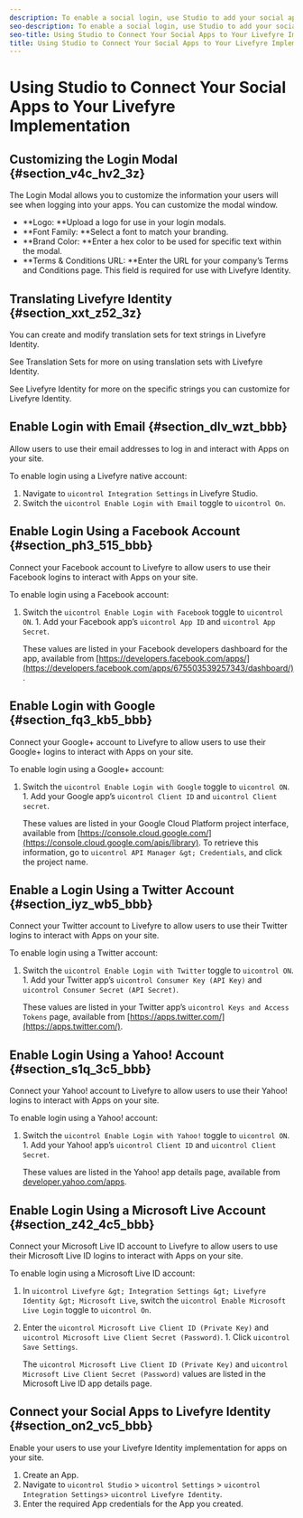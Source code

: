 ```yaml
---
description: To enable a social login, use Studio to add your social apps’ credentials to your Livefyre integration, and customize the Login Modal.
seo-description: To enable a social login, use Studio to add your social apps’ credentials to your Livefyre integration, and customize the Login Modal.
seo-title: Using Studio to Connect Your Social Apps to Your Livefyre Implementation
title: Using Studio to Connect Your Social Apps to Your Livefyre Implementation
---
```


# Using Studio to Connect Your Social Apps to Your Livefyre Implementation

## Customizing the Login Modal {#section_v4c_hv2_3z}

The Login Modal allows you to customize the information your users will see when logging into your apps. You can customize the modal window.

* **Logo: **Upload a logo for use in your login modals.
* **Font Family: **Select a font to match your branding.
* **Brand Color: **Enter a hex color to be used for specific text within the modal.
* **Terms &amp; Conditions URL: **Enter the URL for your company’s Terms and Conditions page. This field is required for use with Livefyre Identity.
## Translating Livefyre Identity {#section_xxt_z52_3z}

You can create and modify translation sets for text strings in Livefyre Identity.

See Translation Sets for more on using translation sets with Livefyre Identity.

See Livefyre Identity for more on the specific strings you can customize for Livefyre Identity.

## Enable Login with Email {#section_dlv_wzt_bbb}

Allow users to use their email addresses to log in and interact with Apps on your site.

To enable login using a Livefyre native account:

1. Navigate to `uicontrol Integration Settings` in Livefyre Studio.
1. Switch the `uicontrol Enable Login with Email` toggle to `uicontrol On`.
## Enable Login Using a Facebook Account {#section_ph3_515_bbb}

Connect your Facebook account to Livefyre to allow users to use their Facebook logins to interact with Apps on your site.

To enable login using a Facebook account:

1. Switch the `uicontrol Enable Login with Facebook` toggle to `uicontrol ON`.
   1.
   Add your Facebook app’s `uicontrol App ID` and `uicontrol App Secret`.
   
   These values are listed in your Facebook developers dashboard for the app, available from [https://developers.facebook.com/apps/](https://developers.facebook.com/apps/675503539257343/dashboard/).
   
   
## Enable Login with Google {#section_fq3_kb5_bbb}

Connect your Google+ account to Livefyre to allow users to use their Google+ logins to interact with Apps on your site.

To enable login using a Google+ account:

1. Switch the `uicontrol Enable Login with Google` toggle to `uicontrol ON`.
   1.
   Add your Google app’s `uicontrol Client ID` and `uicontrol Client secret`.
   
   These values are listed in your Google Cloud Platform project interface, available from [https://console.cloud.google.com/](https://console.cloud.google.com/apis/library). To retrieve this information, go to `uicontrol API Manager &gt; Credentials`, and click the project name.
   
   
## Enable a Login Using a Twitter Account {#section_iyz_wb5_bbb}

Connect your Twitter account to Livefyre to allow users to use their Twitter logins to interact with Apps on your site.

To enable login using a Twitter account:

1. Switch the `uicontrol Enable Login with Twitter` toggle to `uicontrol ON`.
   1.
   Add your Twitter app’s `uicontrol Consumer Key (API Key)` and `uicontrol Consumer Secret (API Secret)`.
   
   These values are listed in your Twitter app’s `uicontrol Keys and Access Tokens` page, available from [https://apps.twitter.com/](https://apps.twitter.com/).
   
   
## Enable Login Using a Yahoo! Account {#section_s1q_3c5_bbb}

Connect your Yahoo! account to Livefyre to allow users to use their Yahoo! logins to interact with Apps on your site.

To enable login using a Yahoo! account:

1. Switch the `uicontrol Enable Login with Yahoo!` toggle to `uicontrol ON`.
   1.
   Add your Yahoo! app’s `uicontrol Client ID` and `uicontrol Client Secret`.
   
   These values are listed in the Yahoo! app details page, available from [developer.yahoo.com/apps](https://developer.yahoo.com/apps).
   
   
## Enable Login Using a Microsoft Live Account {#section_z42_4c5_bbb}

Connect your Microsoft Live ID account to Livefyre to allow users to use their Microsoft Live ID logins to interact with Apps on your site.

To enable login using a Microsoft Live ID account:

1. In `uicontrol Livefyre &gt; Integration Settings &gt; Livefyre Identity &gt; Microsoft Live`, switch the `uicontrol Enable Microsoft Live Login` toggle to `uicontrol On`.
1. Enter the `uicontrol Microsoft Live Client ID (Private Key)` and `uicontrol Microsoft Live Client Secret (Password)`.
   1.
   Click `uicontrol Save Settings`.
   
   The `uicontrol Microsoft Live Client ID (Private Key)` and `uicontrol Microsoft Live Client Secret (Password)` values are listed in the Microsoft Live ID app details page.
   
   
## Connect your Social Apps to Livefyre Identity {#section_on2_vc5_bbb}

Enable your users to use your Livefyre Identity implementation for apps on your site.

1. Create an App.
1. Navigate to `uicontrol Studio` &gt; `uicontrol Settings` &gt; `uicontrol Integration Settings`&gt; `uicontrol Livefyre Identity`.
1. Enter the required App credentials for the App you created.
